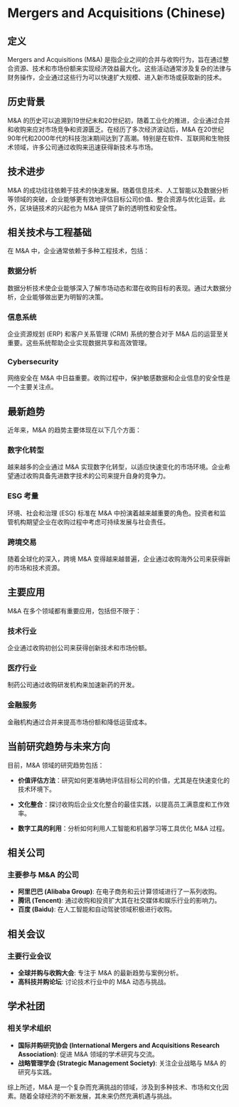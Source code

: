 # Mergers and Acquisitions (Chinese)

## 定义
Mergers and Acquisitions (M&A) 是指企业之间的合并与收购行为，旨在通过整合资源、技术和市场份额来实现经济效益最大化。这些活动通常涉及复杂的法律与财务操作，企业通过这些行为可以快速扩大规模、进入新市场或获取新的技术。

## 历史背景
M&A 的历史可以追溯到19世纪末和20世纪初，随着工业化的推进，企业通过合并和收购来应对市场竞争和资源匮乏。在经历了多次经济波动后，M&A 在20世纪90年代和2000年代的科技泡沫期间达到了高潮。特别是在软件、互联网和生物技术领域，许多公司通过收购来迅速获得新技术与市场。

## 技术进步
M&A 的成功往往依赖于技术的快速发展。随着信息技术、人工智能以及数据分析等领域的突破，企业能够更有效地评估目标公司价值、整合资源与优化运营。此外，区块链技术的兴起也为 M&A 提供了新的透明性和安全性。

## 相关技术与工程基础
在 M&A 中，企业通常依赖于多种工程技术，包括：

### 数据分析
数据分析技术使企业能够深入了解市场动态和潜在收购目标的表现。通过大数据分析，企业能够做出更为明智的决策。

### 信息系统
企业资源规划 (ERP) 和客户关系管理 (CRM) 系统的整合对于 M&A 后的运营至关重要。这些系统帮助企业实现数据共享和高效管理。

### Cybersecurity
网络安全在 M&A 中日益重要。收购过程中，保护敏感数据和企业信息的安全性是一个主要关注点。

## 最新趋势
近年来，M&A 的趋势主要体现在以下几个方面：

### 数字化转型
越来越多的企业通过 M&A 实现数字化转型，以适应快速变化的市场环境。企业希望通过收购具备先进数字技术的公司来提升自身的竞争力。

### ESG 考量
环境、社会和治理 (ESG) 标准在 M&A 中扮演着越来越重要的角色。投资者和监管机构期望企业在收购过程中考虑可持续发展与社会责任。

### 跨境交易
随着全球化的深入，跨境 M&A 变得越来越普遍，企业通过收购海外公司来获得新的市场和技术资源。

## 主要应用
M&A 在多个领域都有重要应用，包括但不限于：

### 技术行业
企业通过收购初创公司来获得创新技术和市场份额。

### 医疗行业
制药公司通过收购研发机构来加速新药的开发。

### 金融服务
金融机构通过合并来提高市场份额和降低运营成本。

## 当前研究趋势与未来方向
目前，M&A 领域的研究趋势包括：

- **价值评估方法**：研究如何更准确地评估目标公司的价值，尤其是在快速变化的技术环境下。
  
- **文化整合**：探讨收购后企业文化整合的最佳实践，以提高员工满意度和工作效率。

- **数字工具的利用**：分析如何利用人工智能和机器学习等工具优化 M&A 过程。

## 相关公司
### 主要参与 M&A 的公司
- **阿里巴巴 (Alibaba Group)**: 在电子商务和云计算领域进行了一系列收购。
- **腾讯 (Tencent)**: 通过收购和投资扩大其在社交媒体和娱乐行业的影响力。
- **百度 (Baidu)**: 在人工智能和自动驾驶领域积极进行收购。

## 相关会议
### 主要行业会议
- **全球并购与收购大会**: 专注于 M&A 的最新趋势与案例分析。
- **高科技并购论坛**: 讨论技术行业中的 M&A 动态与挑战。

## 学术社团
### 相关学术组织
- **国际并购研究协会 (International Mergers and Acquisitions Research Association)**: 促进 M&A 领域的学术研究与交流。
- **战略管理学会 (Strategic Management Society)**: 关注企业战略与 M&A 的研究与实践。

综上所述，M&A 是一个复杂而充满挑战的领域，涉及到多种技术、市场和文化因素。随着全球经济的不断发展，其未来仍然充满机遇与挑战。